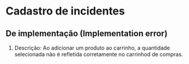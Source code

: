 # Cadastro de incidentes

## De implementação (Implementation error)

1. Descrição: Ao adicionar um produto ao carrinho, a quantidade selecionada não é refletida corretamente no carrinhod de compras.
